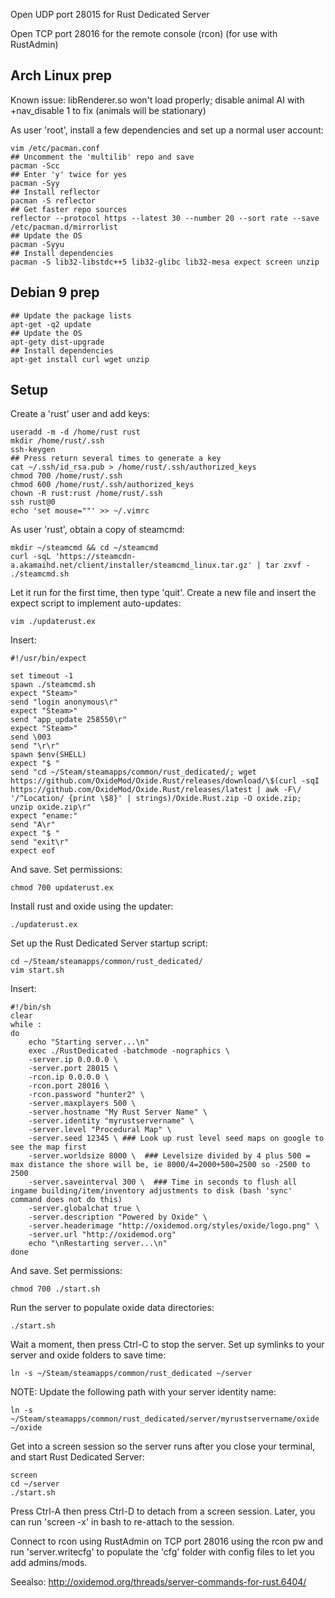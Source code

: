 Open UDP port 28015 for Rust Dedicated Server

Open TCP port 28016 for the remote console (rcon) (for use with RustAdmin)

## Arch Linux prep

Known issue:  libRenderer.so won't load properly; disable animal AI with +nav_disable 1 to fix (animals will be stationary)

As user 'root', install a few dependencies and set up a normal user account:
  
```
vim /etc/pacman.conf
## Uncomment the 'multilib' repo and save
pacman -Scc
## Enter 'y' twice for yes
pacman -Syy
## Install reflector
pacman -S reflector
## Get faster repo sources
reflector --protocol https --latest 30 --number 20 --sort rate --save /etc/pacman.d/mirrorlist
## Update the OS
pacman -Syyu
## Install dependencies
pacman -S lib32-libstdc++5 lib32-glibc lib32-mesa expect screen unzip
```

## Debian 9 prep

```
## Update the package lists
apt-get -q2 update
## Update the OS
apt-gety dist-upgrade
## Install dependencies
apt-get install curl wget unzip
```

## Setup

Create a 'rust' user and add keys:

```
useradd -m -d /home/rust rust
mkdir /home/rust/.ssh
ssh-keygen
## Press return several times to generate a key
cat ~/.ssh/id_rsa.pub > /home/rust/.ssh/authorized_keys
chmod 700 /home/rust/.ssh
chmod 600 /home/rust/.ssh/authorized_keys
chown -R rust:rust /home/rust/.ssh
ssh rust@0
echo 'set mouse=""' >> ~/.vimrc
```

As user 'rust', obtain a copy of steamcmd:

```
mkdir ~/steamcmd && cd ~/steamcmd
curl -sqL 'https://steamcdn-a.akamaihd.net/client/installer/steamcmd_linux.tar.gz' | tar zxvf -
./steamcmd.sh
```

Let it run for the first time, then type 'quit'.  Create a new file and insert the expect script to implement auto-updates:

```
vim ./updaterust.ex
```
  
Insert:
  
```
#!/usr/bin/expect

set timeout -1
spawn ./steamcmd.sh
expect "Steam>"
send "login anonymous\r"
expect "Steam>"
send "app_update 258550\r"
expect "Steam>"
send \003
send "\r\r"
spawn $env(SHELL)
expect "$ "
send "cd ~/Steam/steamapps/common/rust_dedicated/; wget https://github.com/OxideMod/Oxide.Rust/releases/download/\$(curl -sqI https://github.com/OxideMod/Oxide.Rust/releases/latest | awk -F\/ '/^Location/ {print \$8}' | strings)/Oxide.Rust.zip -O oxide.zip; unzip oxide.zip\r"
expect "ename:"
send "A\r"
expect "$ "
send "exit\r"
expect eof
```
  
And save.  Set permissions:
  
```
chmod 700 updaterust.ex
```
  
Install rust and oxide using the updater:  
  
```
./updaterust.ex
```
  
Set up the Rust Dedicated Server startup script:  
  
```
cd ~/Steam/steamapps/common/rust_dedicated/
vim start.sh
```
  
Insert:
  
```
#!/bin/sh
clear
while :
do
    echo "Starting server...\n"
    exec ./RustDedicated -batchmode -nographics \
    -server.ip 0.0.0.0 \
    -server.port 28015 \
    -rcon.ip 0.0.0.0 \
    -rcon.port 28016 \
    -rcon.password "hunter2" \
    -server.maxplayers 500 \
    -server.hostname "My Rust Server Name" \
    -server.identity "myrustservername" \
    -server.level "Procedural Map" \
    -server.seed 12345 \ ### Look up rust level seed maps on google to see the map first
    -server.worldsize 8000 \  ### Levelsize divided by 4 plus 500 = max distance the shore will be, ie 8000/4=2000+500=2500 so -2500 to 2500
    -server.saveinterval 300 \  ### Time in seconds to flush all ingame building/item/inventory adjustments to disk (bash 'sync' command does not do this)
    -server.globalchat true \
    -server.description "Powered by Oxide" \
    -server.headerimage "http://oxidemod.org/styles/oxide/logo.png" \
    -server.url "http://oxidemod.org"
    echo "\nRestarting server...\n"
done
```
  
And save. Set permissions:
  
```
chmod 700 ./start.sh
```
  
Run the server to populate oxide data directories:
  
```
./start.sh
```
  
Wait a moment, then press Ctrl-C to stop the server.  Set up symlinks to your server and oxide folders to save time:
  
```
ln -s ~/Steam/steamapps/common/rust_dedicated ~/server  
```

NOTE: Update the following path with your server identity name:

```
ln -s ~/Steam/steamapps/common/rust_dedicated/server/myrustservername/oxide ~/oxide  
```

Get into a screen session so the server runs after you close your terminal, and start Rust Dedicated Server:

```
screen
cd ~/server
./start.sh
```
  
Press Ctrl-A then press Ctrl-D to detach from a screen session.  Later, you can run 'screen -x' in bash to re-attach to the session.

Connect to rcon using RustAdmin on TCP port 28016 using the rcon pw and run 'server.writecfg' to populate the 'cfg' folder with config files to let you add admins/mods.

Seealso: http://oxidemod.org/threads/server-commands-for-rust.6404/
